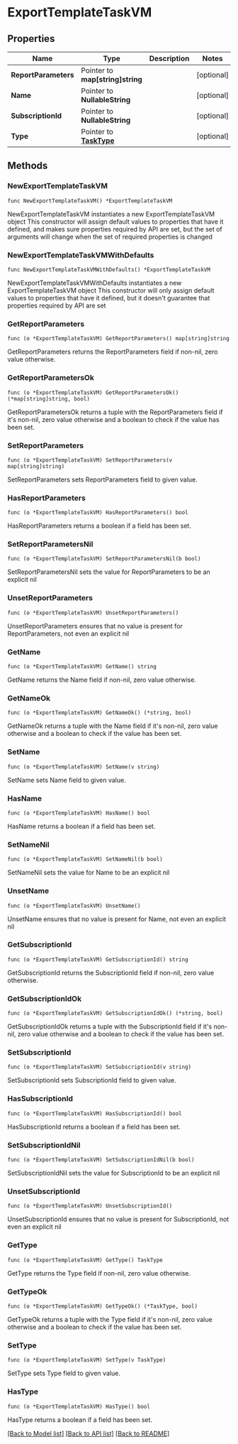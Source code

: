 # ExportTemplateTaskVM

## Properties

Name | Type | Description | Notes
------------ | ------------- | ------------- | -------------
**ReportParameters** | Pointer to **map[string]string** |  | [optional] 
**Name** | Pointer to **NullableString** |  | [optional] 
**SubscriptionId** | Pointer to **NullableString** |  | [optional] 
**Type** | Pointer to [**TaskType**](TaskType.md) |  | [optional] 

## Methods

### NewExportTemplateTaskVM

`func NewExportTemplateTaskVM() *ExportTemplateTaskVM`

NewExportTemplateTaskVM instantiates a new ExportTemplateTaskVM object
This constructor will assign default values to properties that have it defined,
and makes sure properties required by API are set, but the set of arguments
will change when the set of required properties is changed

### NewExportTemplateTaskVMWithDefaults

`func NewExportTemplateTaskVMWithDefaults() *ExportTemplateTaskVM`

NewExportTemplateTaskVMWithDefaults instantiates a new ExportTemplateTaskVM object
This constructor will only assign default values to properties that have it defined,
but it doesn't guarantee that properties required by API are set

### GetReportParameters

`func (o *ExportTemplateTaskVM) GetReportParameters() map[string]string`

GetReportParameters returns the ReportParameters field if non-nil, zero value otherwise.

### GetReportParametersOk

`func (o *ExportTemplateTaskVM) GetReportParametersOk() (*map[string]string, bool)`

GetReportParametersOk returns a tuple with the ReportParameters field if it's non-nil, zero value otherwise
and a boolean to check if the value has been set.

### SetReportParameters

`func (o *ExportTemplateTaskVM) SetReportParameters(v map[string]string)`

SetReportParameters sets ReportParameters field to given value.

### HasReportParameters

`func (o *ExportTemplateTaskVM) HasReportParameters() bool`

HasReportParameters returns a boolean if a field has been set.

### SetReportParametersNil

`func (o *ExportTemplateTaskVM) SetReportParametersNil(b bool)`

 SetReportParametersNil sets the value for ReportParameters to be an explicit nil

### UnsetReportParameters
`func (o *ExportTemplateTaskVM) UnsetReportParameters()`

UnsetReportParameters ensures that no value is present for ReportParameters, not even an explicit nil
### GetName

`func (o *ExportTemplateTaskVM) GetName() string`

GetName returns the Name field if non-nil, zero value otherwise.

### GetNameOk

`func (o *ExportTemplateTaskVM) GetNameOk() (*string, bool)`

GetNameOk returns a tuple with the Name field if it's non-nil, zero value otherwise
and a boolean to check if the value has been set.

### SetName

`func (o *ExportTemplateTaskVM) SetName(v string)`

SetName sets Name field to given value.

### HasName

`func (o *ExportTemplateTaskVM) HasName() bool`

HasName returns a boolean if a field has been set.

### SetNameNil

`func (o *ExportTemplateTaskVM) SetNameNil(b bool)`

 SetNameNil sets the value for Name to be an explicit nil

### UnsetName
`func (o *ExportTemplateTaskVM) UnsetName()`

UnsetName ensures that no value is present for Name, not even an explicit nil
### GetSubscriptionId

`func (o *ExportTemplateTaskVM) GetSubscriptionId() string`

GetSubscriptionId returns the SubscriptionId field if non-nil, zero value otherwise.

### GetSubscriptionIdOk

`func (o *ExportTemplateTaskVM) GetSubscriptionIdOk() (*string, bool)`

GetSubscriptionIdOk returns a tuple with the SubscriptionId field if it's non-nil, zero value otherwise
and a boolean to check if the value has been set.

### SetSubscriptionId

`func (o *ExportTemplateTaskVM) SetSubscriptionId(v string)`

SetSubscriptionId sets SubscriptionId field to given value.

### HasSubscriptionId

`func (o *ExportTemplateTaskVM) HasSubscriptionId() bool`

HasSubscriptionId returns a boolean if a field has been set.

### SetSubscriptionIdNil

`func (o *ExportTemplateTaskVM) SetSubscriptionIdNil(b bool)`

 SetSubscriptionIdNil sets the value for SubscriptionId to be an explicit nil

### UnsetSubscriptionId
`func (o *ExportTemplateTaskVM) UnsetSubscriptionId()`

UnsetSubscriptionId ensures that no value is present for SubscriptionId, not even an explicit nil
### GetType

`func (o *ExportTemplateTaskVM) GetType() TaskType`

GetType returns the Type field if non-nil, zero value otherwise.

### GetTypeOk

`func (o *ExportTemplateTaskVM) GetTypeOk() (*TaskType, bool)`

GetTypeOk returns a tuple with the Type field if it's non-nil, zero value otherwise
and a boolean to check if the value has been set.

### SetType

`func (o *ExportTemplateTaskVM) SetType(v TaskType)`

SetType sets Type field to given value.

### HasType

`func (o *ExportTemplateTaskVM) HasType() bool`

HasType returns a boolean if a field has been set.


[[Back to Model list]](../README.md#documentation-for-models) [[Back to API list]](../README.md#documentation-for-api-endpoints) [[Back to README]](../README.md)



